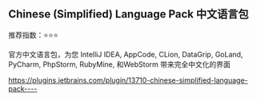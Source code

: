 ## Chinese (Simplified) Language Pack 中文语言包

推荐指数：⭐⭐⭐

官方中文语言包，为您 IntelliJ IDEA, AppCode, CLion, DataGrip, GoLand, PyCharm, PhpStorm, RubyMine, 和WebStorm
带来完全中文化的界面

https://plugins.jetbrains.com/plugin/13710-chinese-simplified-language-pack----





























































